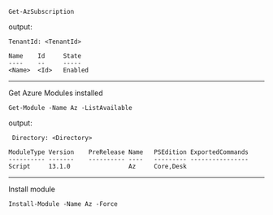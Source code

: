 
```
Get-AzSubscription
```

output:
```
TenantId: <TenantId>

Name    Id     State
----    --     -----
<Name>  <Id>   Enabled
```
---

Get Azure Modules installed
```
Get-Module -Name Az -ListAvailable
```

output:
```
 Directory: <Directory>

ModuleType Version    PreRelease Name   PSEdition ExportedCommands
---------- -------    ---------- ----   --------- ----------------
Script     13.1.0                Az     Core,Desk
```
---

Install module
```
Install-Module -Name Az -Force
```
